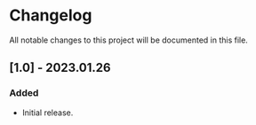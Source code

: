 
# Changelog

All notable changes to this project will be documented in this file.

## [1.0] - 2023.01.26

### Added

- Initial release.
